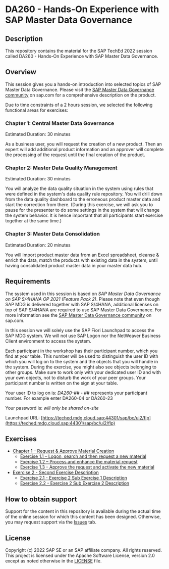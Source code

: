 # DA260 - Hands-On Experience with SAP Master Data Governance

## Description

This repository contains the material for the SAP TechEd 2022 session called DA260 - Hands-On Experience with SAP Master Data Governance.  

## Overview

This session gives you a hands-on introduction into selected topics of SAP Master Data Governance. Please visit the [SAP Master Data Governance community](https://www.sap.com/community/topics/master-data-governance.html) on sap.com for a comprehensive description on the product.

Due to time constraints of a 2 hours session, we selected the following functional areas for exercises:

### Chapter 1: Central Master Data Governance

Estimated Duration: 30 minutes

As a business user, you will request the creation of a new product. Then an expert will add additional product information and an approver will complete the processing of the request until the final creation of the product.

### Chapter 2: Master Data Quality Management

Estimated Duration: 30 minutes

You will analyze the data quality situation in the system using rules that were defined in the system's data quality rule repository. You will drill down from the data quality dashboard to the erroneous product master data and start the correction from there. (During this exercise, we will ask you to pause for the presenter to do some settings in the system that will change the system behavior. It is hence important that all participants start exercise together at the same time.)

### Chapter 3: Master Data Consolidation

Estimated Duration: 20 minutes

You will import product master data from an Excel spreadsheet, cleanse & enrich the data, match the products with existing data in the system, until having consolidated product master data in your master data hub.

## Requirements

The system used in this session is based on _SAP Master Data Governance on SAP S/4HANA OP 2021 (Feature Pack 2)_. Please note that even though SAP MDG is delivered together with SAP S/4HANA, additional licenses on top of SAP S/4HANA are required to use SAP Master Data Governance. For more information see the [SAP Master Data Governance community](https://www.sap.com/community/topics/master-data-governance.html) on sap.com.

In this session we will solely use the SAP Fiori Launchpad to access the SAP MDG system. We will not use SAP Logon nor the NetWeaver Business Client environment to access the system.

Each participant in the workshop has their participant number, which you find at your table. This number will be used to distinguish the user ID with which you will log on to the system and the objects that you will handle in the system. During the exercise, you might also see objects belonging to other groups. Make sure to work only with your dedicated user ID and with your own objects, not to disturb the work of your peer groups. Your participant number is written on the sign at your table.

Your user ID to log on is: _DA260-##_ - ## represents your participant number. For example enter DA260-04 or DA260-23

Your password is: _will only be shared on-site_

Launchpad URL: [https://teched.mdg.cloud.sap:44301/sap/bc/ui2/flp](https://teched.mdg.cloud.sap:44301/sap/bc/ui2/flp)

## Exercises

- [Chapter 1 – Request & Approve Material Creation](exercises/ex1/)
  - [Exercise 1.1 – Logon, search and then request a new material](exercises/ex1#ex1.1)
  - [Exercise 1.2 – Process and enhance the material request](exercises/ex1#ex1.2)
  - [Exercise 1.3 - Approve the request and activate the new material](exercises/ex1#ex1.3)
- [Exercise 2 - Second Exercise Description](exercises/ex2/)
  - [Exercise 2.1 - Exercise 2 Sub Exercise 1 Description](exercises/ex2#exercise-21-sub-exercise-1-description)
  - [Exercise 2.2 - Exercise 2 Sub Exercise 2 Description](exercises/ex2#exercise-22-sub-exercise-2-description)

## How to obtain support

Support for the content in this repository is available during the actual time of the online session for which this content has been designed. Otherwise, you may request support via the [Issues](../../issues) tab.

## License
Copyright (c) 2022 SAP SE or an SAP affiliate company. All rights reserved. This project is licensed under the Apache Software License, version 2.0 except as noted otherwise in the [LICENSE](LICENSES/Apache-2.0.txt) file.
